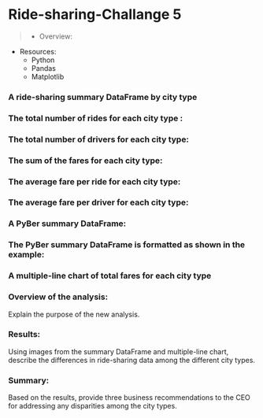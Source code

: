 # Ride-sharing-Challange 5
> * Overview:
>
>


* Resources:
  * Python
  * Pandas
  * Matplotlib

### A ride-sharing summary DataFrame by city type

### The total number of rides for each city type :

### The total number of drivers for each city type:

### The sum of the fares for each city type:

### The average fare per ride for each city type:

### The average fare per driver for each city type:

### A PyBer summary DataFrame:

### The PyBer summary DataFrame is formatted as shown in the example:

###  A multiple-line chart of total fares for each city type


### Overview of the analysis:
Explain the purpose of the new analysis.
### Results: 
Using images from the summary DataFrame and multiple-line chart, describe the differences in ride-sharing data among the different city types.
### Summary:
Based on the results, provide three business recommendations to the CEO for addressing any disparities among the city types.
